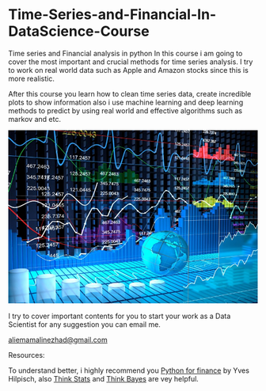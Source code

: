 # Time-Series-and-Financial-In-DataScience-Course
Time series and Financial analysis in python
In this course i am going to cover the most important and crucial methods for time series analysis. I try to work on real world data
such as Apple and Amazon stocks since this is more realistic.

After this course you learn how to clean time series data, create incredible plots to show information also i use machine learning 
and deep learning methods to predict by using real world and effective algorithms such as markov and etc.


<p align="center">
  <img width="520" height="350" src="Trading_strategy.jpeg">
</p>

I try to cover important contents for you to start your work as a Data Scientist for any suggestion you can email me.

aliemamalinezhad@gmail.com

Resources:

To understand better, i highly recommend you [Python for finance](https://py4fi.pqp.io/nb/portal/login#) by Yves Hilpisch, also [Think Stats](https://github.com/AllenDowney/ThinkStats2) and [Think Bayes](https://github.com/AllenDowney/ThinkBayes2) are vey helpful.
